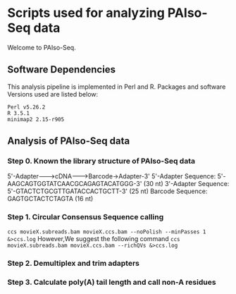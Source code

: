 # Scripts used for analyzing PAIso-Seq data
Welcome to PAIso-Seq.

## Software Dependencies
This analysis pipeline is implemented in Perl and R. Packages and software Versions used are listed below:
```
Perl v5.26.2
R 3.5.1
minimap2 2.15-r905
```

## Analysis of PAIso-Seq data
### Step 0. Known the library structure of PAIso-Seq data
5'-Adapter--->cDNA--->Barcode->Adapter-3'
5'-Adapter Sequence: 5'-AAGCAGTGGTATCAACGCAGAGTACATGGG-3' (30 nt)
3'-Adapter Sequence: 5'-GTACTCTGCGTTGATACCACTGCTT-3' (25 nt)
Barcode Sequence: GAGTGCTACTCTAGTA (16 nt)
### Step 1. Circular Consensus Sequence calling
`ccs movieX.subreads.bam movieX.ccs.bam --noPolish --minPasses 1 &>ccs.log`
However,We suggest the following command
`ccs movieX.subreads.bam movieX.ccs.bam --richQVs &>ccs.log`

### Step 2. Demultiplex and trim adapters

### Step 3. Calculate poly(A) tail length and call non-A residues
